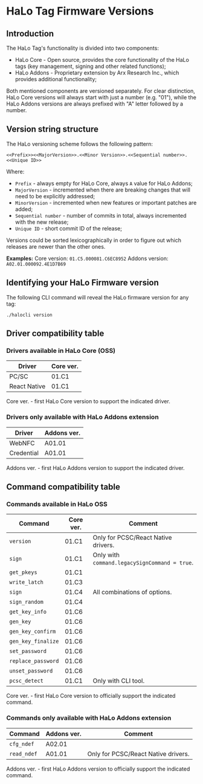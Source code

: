 # HaLo Tag Firmware Versions
## Introduction

The HaLo Tag's functionality is divided into two components:
* HaLo Core - Open source, provides the core functionality of the HaLo tags (key management, signing and other related functions);
* HaLo Addons - Proprietary extension by Arx Research Inc., which provides additional functionality;

Both mentioned components are versioned separately. For clear distinction, HaLo Core versions will always start
with just a number (e.g. "01"), while the HaLo Addons versions are always prefixed with "A" letter followed by a number.

## Version string structure

The HaLo versioning scheme follows the following pattern:

```
<<Prefix>><<MajorVersion>>.<<Minor Version>>.<<Sequential number>>.<<Unique ID>>
```

Where:
* `Prefix` - always empty for HaLo Core, always `A` value for HaLo Addons;
* `MajorVersion` - incremented when there are breaking changes that will need to be explicitly addressed;
* `MinorVersion` - incremented when new features or important patches are added;
* `Sequential number` - number of commits in total, always incremented with the new release;
* `Unique ID` - short commit ID of the release;

Versions could be sorted lexicographically in order to figure out which releases are newer than the other ones.

**Examples:**
Core version: `01.C5.000081.C6EC8952`
Addons version: `A02.01.000092.4E1D7B69`

## Identifying your HaLo Firmware version

The following CLI command will reveal the HaLo firmware version for any tag:

```
./halocli version
```

## Driver compatibility table
### Drivers available in HaLo Core (OSS)

| Driver       | Core ver. |
|--------------|-----------|
| PC/SC        | 01.C1     |
| React Native | 01.C1     |

Core ver. - first HaLo Core version to support the indicated driver.

### Drivers only available with HaLo Addons extension

| Driver       | Addons ver. |
|--------------|-------------|
| WebNFC       | A01.01      |
| Credential   | A01.01      |

Addons ver. - first HaLo Addons version to support the indicated driver.

## Command compatibility table
### Commands available in HaLo OSS

| Command            | Core ver. | Comment                                       |
|--------------------|-----------|-----------------------------------------------|
| `version`          | 01.C1     | Only for PCSC/React Native drivers.           |
| `sign`             | 01.C1     | Only with `command.legacySignCommand = true`. |
| `get_pkeys`        | 01.C1     |                                               | 
| `write_latch`      | 01.C3     |                                               |
| `sign`             | 01.C4     | All combinations of options.                  |
| `sign_random`      | 01.C4     |                                               |
| `get_key_info`     | 01.C6     |                                               |
| `gen_key`          | 01.C6     |                                               |
| `gen_key_confirm`  | 01.C6     |                                               |
| `gen_key_finalize` | 01.C6     |                                               |
| `set_password`     | 01.C6     |                                               |
| `replace_password` | 01.C6     |                                               |
| `unset_password`   | 01.C6     |                                               |
| `pcsc_detect`      | 01.C1     | Only with CLI tool.                           |

Core ver. - first HaLo Core version to officially support the indicated command.

### Commands only available with HaLo Addons extension

| Command            | Addons ver.  | Comment                             |
|--------------------|--------------|-------------------------------------|
| `cfg_ndef`         | A02.01       |                                     |
| `read_ndef`        | A01.01       | Only for PCSC/React Native drivers. |

Addons ver. - first HaLo Addons version to officially support the indicated command.
